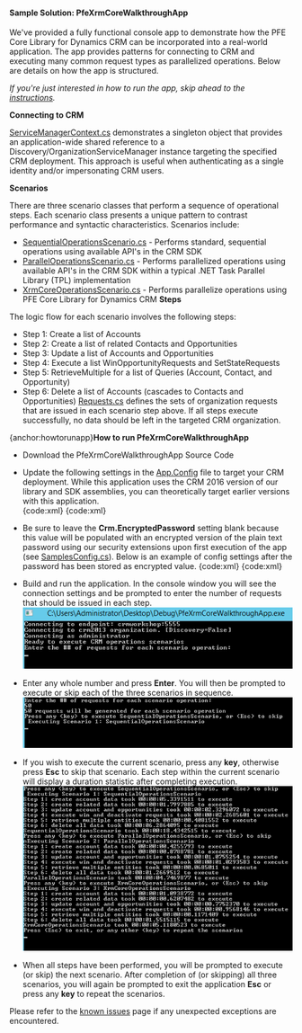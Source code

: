 #### Sample Solution: PfeXrmCoreWalkthroughApp

We've provided a fully functional console app to demonstrate how the PFE Core Library for Dynamics CRM can be incorporated into a real-world application.  The app provides patterns for connecting to CRM and executing many common request types as parallelized operations.  Below are details on how the app is structured.  

_If you're just interested in how to run the app, skip ahead to the [instructions](#howtorunapp)._

**Connecting to CRM**

[ServiceManagerContext.cs](https://pfexrmcore.codeplex.com/SourceControl/latest#Samples/PfeXrmCoreWalkthroughApp/ServiceManagerContext.cs) demonstrates a singleton object that provides an application-wide shared reference to a Discovery/OrganizationServiceManager instance targeting the specified CRM deployment.  This approach is useful when authenticating as a single identity and/or impersonating CRM users.

**Scenarios**

There are three scenario classes that perform a sequence of operational steps.  Each scenario class presents a unique pattern to contrast performance and syntactic characteristics.  Scenarios include:

* [SequentialOperationsScenario.cs](https://pfexrmcore.codeplex.com/SourceControl/latest#Samples/PfeXrmCoreWalkthroughApp/Scenarios/SequentialOperationsScenario.cs) - Performs standard, sequential operations using available API's in the CRM SDK
* [ParallelOperationsScenario.cs](https://pfexrmcore.codeplex.com/SourceControl/latest#Samples/PfeXrmCoreWalkthroughApp/Scenarios/ParallelOperationsScenario.cs) - Performs parallelized operations using available API's in the CRM SDK within a typical .NET Task Parallel Library (TPL) implementation
* [XrmCoreOperationsScenario.cs](https://pfexrmcore.codeplex.com/SourceControl/latest#Samples/PfeXrmCoreWalkthroughApp/Scenarios/XrmCoreOperationsScenario.cs) - Performs parallelize operations using PFE Core Library for Dynamics CRM
**Steps**

The logic flow for each scenario involves the following steps:

* Step 1: Create a list of Accounts
* Step 2: Create a list of related Contacts and Opportunities
* Step 3: Update a list of Accounts and Opportunities
* Step 4: Execute a list WinOpportunityRequests and SetStateRequests
* Step 5: RetrieveMultiple for a list of Queries (Account, Contact, and Opportunity)
* Step 6: Delete a list of Accounts (cascades to Contacts and Opportunities)
[Requests.cs](https://pfexrmcore.codeplex.com/SourceControl/latest#Samples/PfeXrmCoreWalkthroughApp/Requests.cs) defines the sets of organization requests that are issued in each scenario step above.  If all steps execute successfully, no data should be left in the targeted CRM organization.

{anchor:howtorunapp}**How to run PfeXrmCoreWalkthroughApp**

* Download the PfeXrmCoreWalkthroughApp Source Code
* Update the following settings in the [App.Config](https://pfexrmcore.codeplex.com/SourceControl/latest#Samples/PfeXrmCoreWalkthroughApp/App.config) file to target your CRM deployment.  While this application uses the CRM 2016 version of our library and SDK assemblies, you can theoretically target earlier versions with this application.  
{code:xml}
  <appSettings>
    <add key="Crm.Username" value="administrator"/>
    <add key="Crm.Password" value="password"/>
    <add key="Crm.EncryptedPassword" value=""/>
    <add key="Crm.DiscoveryHost" value="https://SERVER:5555"/>
    <add key="Crm.Organization" value="ORGANIZATION" />
    <add key="Crm.OrganizationHost" value="https://SERVER:5555/ORGANIZATION"/>
    <add key="Crm.ShouldDiscover" value="False"/>
  </appSettings>
{code:xml}

* Be sure to leave the **Crm.EncryptedPassword** setting blank because this value will be populated with an encrypted version of the plain text password using our security extensions upon first execution of the app (see [SamplesConfig.cs](https://pfexrmcore.codeplex.com/SourceControl/latest#Samples/PfeXrmCoreWalkthroughApp/SamplesConfig.cs)).  Below is an example of config settings after the password has been stored as encrypted value.
{code:xml}
  <appSettings>
    <add key="Crm.Username" value="administrator" />
    <add key="Crm.Password" value="" />
    <add key="Crm.EncryptedPassword" value="AQAAANCMnd8BFdERjHoAwE/Cl+sBAAAAU0J/rBbyu0+sz/UzyqkoCwAAAAACAAAAAAADZgAAwAAAABAAAACNFNphm3TRV5zOwWvYCGRLAAAAAASAAACgAAAAEAAAAC9wnrBAtDhq7xHOm8tWlPwYAAAAaJmHs57GOqcGRABxgKvRS/asEmTekR3+FAAAAI7LKJEZOdtzXx2xU7AefWI77SzI" />
    <add key="Crm.DiscoveryHost" value="https://SERVER:5555"/>
    <add key="Crm.Organization" value="ORGANIZATION" />
    <add key="Crm.OrganizationHost" value="https://SERVER:5555/ORGANIZATION"/>
    <add key="Crm.ShouldDiscover" value="False"/>
  </appSettings>
{code:xml}

* Build and run the application.  In the console window you will see the connection settings and be prompted to enter the number of requests that should be issued in each step. 
![](PfeXrmCoreWalkthroughApp_pfexrmcorewalkthroughapp_load.png)

* Enter any whole number and press **Enter**.  You will then be prompted to execute or skip each of the three scenarios in sequence. 
![](PfeXrmCoreWalkthroughApp_pfexrmcorewalkthroughapp_count.png)

* If you wish to execute the current scenario, press any **key**, otherwise press **Esc** to skip that scenario.  Each step within the current scenario will display a duration statistic after completing execution.
![](PfeXrmCoreWalkthroughApp_pfexrmcorewalkthroughapp_scenarios.png)

*  When all steps have been performed, you will be prompted to execute (or skip) the next scenario.  After completion of (or skipping) all three scenarios, you will again be prompted to exit the application **Esc** or press any **key** to repeat the scenarios.

Please refer to the [known issues](known-issues) page if any unexpected exceptions are encountered.